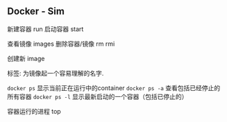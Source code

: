 ## Docker - Sim

新建容器  run
启动容器  start

查看镜像 images
删除容器/镜像 rm rmi

创建新 image

标签: 为镜像起一个容易理解的名字.


`docker ps`    显示当前正在运行中的container
`docker ps -a` 查看包括已经停止的所有容器
`docker ps -l` 显示最新启动的一个容器（包括已停止的）


容器运行的进程 top
